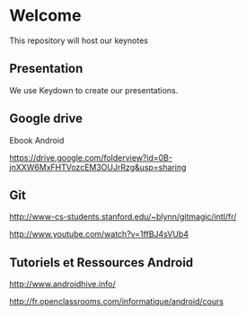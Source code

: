 Welcome
=======

This repository will host our keynotes

## Presentation

We use Keydown to create our presentations.

## Google drive
Ebook Android

https://drive.google.com/folderview?id=0B-jnXXW6MxFHTVozcEM3OUJrRzg&usp=sharing


## Git

http://www-cs-students.stanford.edu/~blynn/gitmagic/intl/fr/

http://www.youtube.com/watch?v=1ffBJ4sVUb4

## Tutoriels et Ressources Android
http://www.androidhive.info/

http://fr.openclassrooms.com/informatique/android/cours
